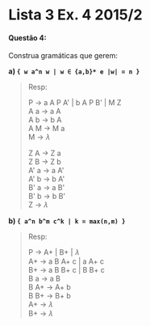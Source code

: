 # Lista 3 Ex. 4 2015/2

#### Questão 4:

Construa gramáticas que gerem:

**a) `{ w a^n w | w ∈ {a,b}* e |w| = n }`**

> Resp:
>
> P → a A P A' | b A P B' | M Z  
> A a → a A  
> A b → b A  
> A M → M a  
> M → 𝜆  
>
> Z A → Z a  
> Z B → Z b  
> A' a → a A'  
> A' b → b A'  
> B' a → a B'  
> B' b → b B'  
> Z → 𝜆  

**b) `{ a^n b^m c^k | k = max(n,m) }`**

> Resp:
>
> P → A+ | B+ | 𝜆  
> A+ → a B A+ c | a A+ c  
> B+ → a B B+ c | B B+ c  
> B a → a B  
> B A+ → A+ b  
> B B+ → B+ b  
> A+ → 𝜆  
> B+ → 𝜆  

